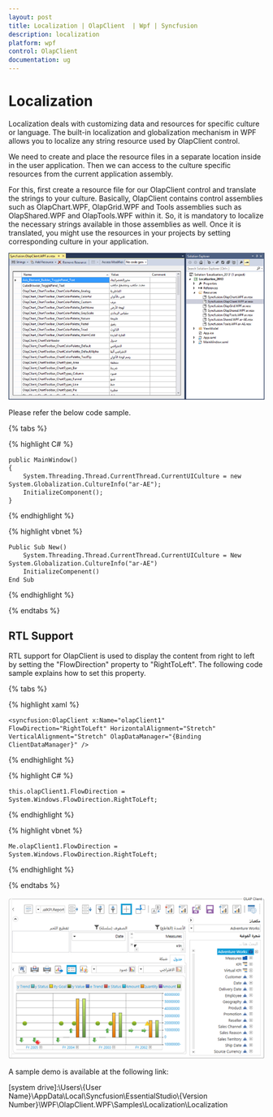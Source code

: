```yaml
---
layout: post
title: Localization | OlapClient  | Wpf | Syncfusion
description: localization
platform: wpf
control: OlapClient 
documentation: ug
---
```


# Localization

Localization deals with customizing data and resources for specific culture or language. The built-in localization and globalization mechanism in WPF allows you to localize any string resource used by OlapClient control.

We need to create and place the resource files in a separate location inside in the user application. Then we can access to the culture specific resources from the current application assembly.

For this, first create a resource file for our OlapClient control and translate the strings to your culture. Basically, OlapClient contains control assemblies such as OlapChart.WPF, OlapGrid.WPF and Tools assemblies such as OlapShared.WPF and OlapTools.WPF within it. So, it is mandatory to localize the necessary strings available in those assemblies as well. Once it is translated, you might use the resources in your projects by setting corresponding culture in your application.

![](Localization_images/Localization_img1.png)

Please refer the below code sample.

{% tabs %}

{% highlight C# %}

    public MainWindow()
    {
        System.Threading.Thread.CurrentThread.CurrentUICulture = new System.Globalization.CultureInfo("ar-AE");
        InitializeComponent();
    }
    
{% endhighlight %}

{% highlight vbnet %}

    Public Sub New()
        System.Threading.Thread.CurrentThread.CurrentUICulture = New System.Globalization.CultureInfo("ar-AE")
        InitializeCompenent()
    End Sub
    
 {% endhighlight %}
 
 {% endtabs %}
 
## RTL Support

RTL support for OlapClient is used to display the content from right to left by setting the "FlowDirection" property to "RightToLeft". The following code sample explains how to set this property.

{% tabs %}

{% highlight xaml %} 

    <syncfusion:OlapClient x:Name="olapClient1" FlowDirection="RightToLeft" HorizontalAlignment="Stretch" VerticalAlignment="Stretch" OlapDataManager="{Binding ClientDataManager}" />

{% endhighlight %}

{% highlight C# %} 

    this.olapClient1.FlowDirection = System.Windows.FlowDirection.RightToLeft;
  
{% endhighlight %}

{% highlight vbnet %} 

    Me.olapClient1.FlowDirection = System.Windows.FlowDirection.RightToLeft;

{% endhighlight %}

{% endtabs %}

![](Localization_images/Localization_img2.png)

A sample demo is available at the following link:

[system drive]:\Users\\{User Name}\AppData\Local\Syncfusion\EssentialStudio\\{Version Number}\WPF\OlapClient.WPF\Samples\Localization\Localization

